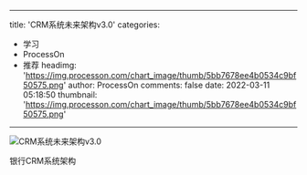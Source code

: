 
---
title: 'CRM系统未来架构v3.0'
categories: 
 - 学习
 - ProcessOn
 - 推荐
headimg: 'https://img.processon.com/chart_image/thumb/5bb7678ee4b0534c9bf50575.png'
author: ProcessOn
comments: false
date: 2022-03-11 05:18:50
thumbnail: 'https://img.processon.com/chart_image/thumb/5bb7678ee4b0534c9bf50575.png'
---

<div>   
<img class="thumb" alt="CRM系统未来架构v3.0" src="https://img.processon.com/chart_image/thumb/5bb7678ee4b0534c9bf50575.png" referrerpolicy="no-referrer">
<p>银行CRM系统架构</p>  
</div>
            